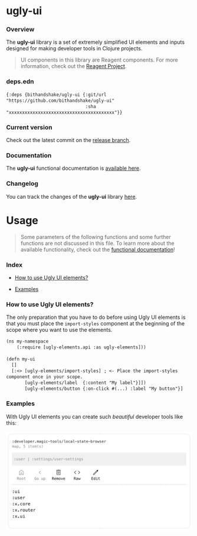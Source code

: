 
# ugly-ui

### Overview

The <strong>ugly-ui</strong> library is a set of extremely simplified UI elements
and inputs designed for making developer tools in Clojure projects.

> UI components in this library are Reagent components. For more information, check out
  the [Reagent Project](https://github.com/reagent-project/reagent).

### deps.edn

```
{:deps {bithandshake/ugly-ui {:git/url "https://github.com/bithandshake/ugly-ui"
                              :sha     "xxxxxxxxxxxxxxxxxxxxxxxxxxxxxxxxxxxxxxxx"}}
```

### Current version

Check out the latest commit on the [release branch](https://github.com/bithandshake/ugly-ui/tree/release).

### Documentation

The <strong>ugly-ui</strong> functional documentation is [available here](documentation/COVER.md).

### Changelog

You can track the changes of the <strong>ugly-ui</strong> library [here](CHANGES.md).

# Usage

> Some parameters of the following functions and some further functions are not discussed in this file.
  To learn more about the available functionality, check out the [functional documentation](documentation/COVER.md)!

### Index

- [How to use Ugly UI elements?](#how-to-use-ugly-ui-elements)

- [Examples](#examples)

### How to use Ugly UI elements?

The only preparation that you have to do before using Ugly UI elements is that you must place
the `import-styles` component at the beginning of the scope where you want to use the elements.

```
(ns my-namespace
    (:require [ugly-elements.api :as ugly-elements]))

(defn my-ui
  []
  [:<> [ugly-elements/import-styles] ; <- Place the import-styles component once in your scope.
       [ugly-elements/label  {:content "My label"}]])
       [ugly-elements/button {:on-click #(...) :label "My button"}]
```

### Examples

With Ugly UI elements you can create such <i>beautiful</i> developer tools like this:

![sample1](https://github.com/bithandshake/ugly-ui/blob/release/resources/public/images/example1.png?raw=true)
